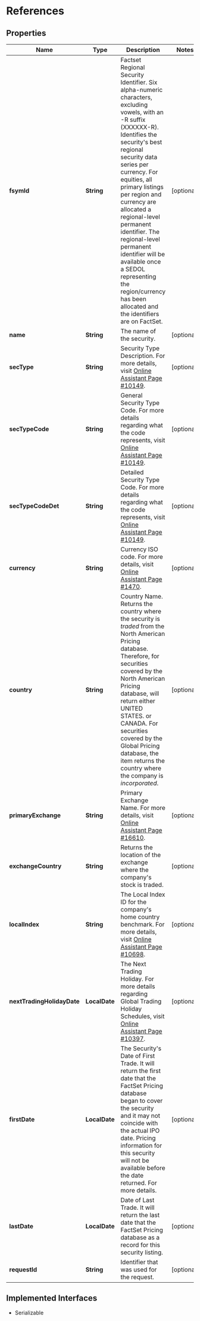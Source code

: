 

# References


## Properties

Name | Type | Description | Notes
------------ | ------------- | ------------- | -------------
**fsymId** | **String** | Factset Regional Security Identifier. Six alpha-numeric characters, excluding vowels, with an -R suffix (XXXXXX-R). Identifies the security&#39;s best regional security data series per currency. For equities, all primary listings per region and currency are allocated a regional-level permanent identifier. The regional-level permanent identifier will be available once a SEDOL representing the region/currency has been allocated and the identifiers are on FactSet. |  [optional]
**name** | **String** | The name of the security. |  [optional]
**secType** | **String** | Security Type Description. For more details, visit [Online Assistant Page #10149](https://oa.apps.factset.com/pages/10149). |  [optional]
**secTypeCode** | **String** | General Security Type Code. For more details regarding what the code represents, visit [Online Assistant Page #10149](https://oa.apps.factset.com/pages/10149). |  [optional]
**secTypeCodeDet** | **String** | Detailed Security Type Code. For more details regarding what the code represents, visit [Online Assistant Page #10149](https://oa.apps.factset.com/pages/10149). |  [optional]
**currency** | **String** | Currency ISO code. For more details, visit [Online Assistant Page #1470](https://oa.apps.factset.com/pages/1470). |  [optional]
**country** | **String** | Country Name. Returns the country where the security is *traded* from the North American Pricing database. Therefore, for securities covered by the North American Pricing database, will return either UNITED STATES. or CANADA. For securities covered by the Global Pricing database, the item returns the country where the company is *incorporated*. |  [optional]
**primaryExchange** | **String** | Primary Exchange Name. For more details, visit [Online Assistant Page #16610](https://oa.apps.factset.com/pages/16610). |  [optional]
**exchangeCountry** | **String** | Returns the location of the exchange where the company&#39;s stock is traded. |  [optional]
**localIndex** | **String** | The Local Index ID for the company&#39;s home country benchmark. For more details, visit [Online Assistant Page #10698](https://oa.apps.factset.com/pages/10698). |  [optional]
**nextTradingHolidayDate** | **LocalDate** | The Next Trading Holiday. For more details regarding Global Trading Holiday Schedules, visit [Online Assistant Page #10397](https://oa.apps.factset.com/pages/10397). |  [optional]
**firstDate** | **LocalDate** | The Security&#39;s Date of First Trade. It will return the first date that the FactSet Pricing database began to cover the security and it may not coincide with the actual IPO date. Pricing information for this security will not be available before the date returned. For more details. |  [optional]
**lastDate** | **LocalDate** | Date of Last Trade.  It will return the last date that the FactSet Pricing database as a record for this security listing. |  [optional]
**requestId** | **String** | Identifier that was used for the request. |  [optional]


## Implemented Interfaces

* Serializable


